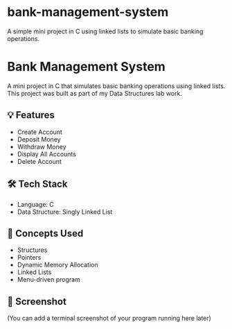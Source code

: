 # bank-management-system
 A simple mini project in C using linked lists to simulate basic banking operations.
# Bank Management System

A mini project in C that simulates basic banking operations using linked lists.  
This project was built as part of my Data Structures lab work.

## 💡 Features
- Create Account
- Deposit Money
- Withdraw Money
- Display All Accounts
- Delete Account

## 🛠 Tech Stack
- Language: C
- Data Structure: Singly Linked List

## 🧠 Concepts Used
- Structures
- Pointers
- Dynamic Memory Allocation
- Linked Lists
- Menu-driven program

## 📸 Screenshot
(You can add a terminal screenshot of your program running here later)

